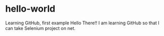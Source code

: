 # hello-world
Learning GitHub, first example
Hello There!! I am learning GitHub so that I can take Selenium project on net.
